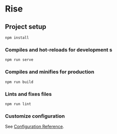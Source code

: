 <!--
 * @Author: your name
 * @Date: 2021-02-19 14:29:21
 * @LastEditTime: 2021-02-19 14:42:57
 * @LastEditors: your name
 * @Description: In User Settings Edit
 * @FilePath: \rise\README.md
-->
# Rise

## Project setup
```
npm install
```

### Compiles and hot-reloads for development s
```
npm run serve
```

### Compiles and minifies for production
```
npm run build
```

### Lints and fixes files
```
npm run lint
```

### Customize configuration
See [Configuration Reference](https://cli.vuejs.org/config/).
